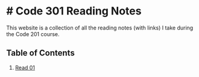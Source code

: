 # # Code 301 Reading Notes
This website is a collection of all the reading notes (with links) I take during the Code 201 course.

## Table of Contents
1. [Read 01](https://github.com/AnvayB/reading-notes/blob/main/Code%20301/class-01.md)